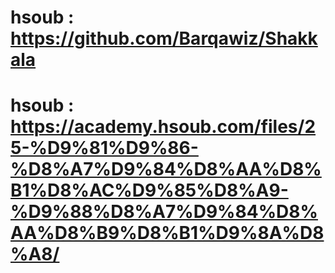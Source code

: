 # hsoub : https://github.com/Barqawiz/Shakkala

# hsoub : https://academy.hsoub.com/files/25-%D9%81%D9%86-%D8%A7%D9%84%D8%AA%D8%B1%D8%AC%D9%85%D8%A9-%D9%88%D8%A7%D9%84%D8%AA%D8%B9%D8%B1%D9%8A%D8%A8/
